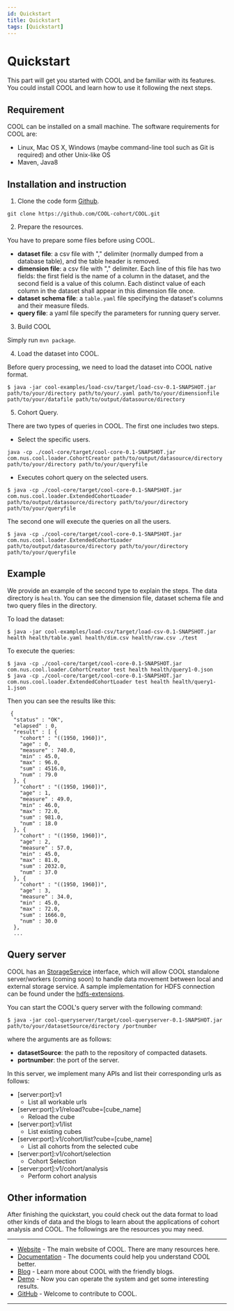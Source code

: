 ```yaml
---
id: Quickstart
title: Quickstart
tags: [Quickstart]
---
```


# Quickstart

This part will get you started with COOL and be familiar with its features. You could install COOL and learn how to use it following the next steps.

## Requirement

COOL can be installed on a small machine. The software requirements for COOL are:

- Linux, Mac OS X, Windows (maybe command-line tool such as Git is required) and other Unix-like OS
- Maven, Java8

## Installation and instruction

1. Clone the code form [Github](https://github.com/COOL-cohort/COOL).

```
git clone https://github.com/COOL-cohort/COOL.git
```

2. Prepare the resources.

You have to prepare some files before using COOL.

- **dataset file**: a csv file with "," delimiter (normally dumped from a database table), and the table header is removed.
- **dimension file**: a csv file with "," delimiter. Each line of this file has two fields: the first field is the name of a column in the dataset, and the second field is a value of this column. Each distinct value of each column in the dataset shall appear in this dimension file once.
- **dataset schema file**: a `table.yaml` file specifying the dataset's columns and their measure fileds.
- **query file**: a yaml file specify the parameters for running query server.

3. Build COOL

Simply run `mvn package`.

4. Load the dataset into COOL.

Before query processing, we need to load the dataset into COOL native format.

```
$ java -jar cool-examples/load-csv/target/load-csv-0.1-SNAPSHOT.jar path/to/your/directory path/to/your/.yaml path/to/your/dimensionfile path/to/your/datafile path/to/output/datasource/directory
```

5. Cohort Query.

There are two types of queries in COOL. The first one includes two steps.

- Select the specific users.

```
java -cp ./cool-core/target/cool-core-0.1-SNAPSHOT.jar com.nus.cool.loader.CohortCreator path/to/output/datasource/directory path/to/your/directory path/to/your/queryfile
```

- Executes cohort query on the selected users.

```
$ java -cp ./cool-core/target/cool-core-0.1-SNAPSHOT.jar com.nus.cool.loader.ExtendedCohortLoader path/to/output/datasource/directory path/to/your/directory path/to/your/queryfile
```

The second one will execute the queries on all the users.

```
$ java -cp ./cool-core/target/cool-core-0.1-SNAPSHOT.jar com.nus.cool.loader.ExtendedCohortLoader path/to/output/datasource/directory path/to/your/directory path/to/your/queryfile
```

## Example

We provide an example of the second type to explain the steps. The data directory is `health`. You can see the dimension file, dataset schema file and two query files in the directory. 

To load the dataset:

```
$ java -jar cool-examples/load-csv/target/load-csv-0.1-SNAPSHOT.jar health health/table.yaml health/dim.csv health/raw.csv ./test
```

To execute the queries:

```
$ java -cp ./cool-core/target/cool-core-0.1-SNAPSHOT.jar com.nus.cool.loader.CohortCreator test health health/query1-0.json
$ java -cp ./cool-core/target/cool-core-0.1-SNAPSHOT.jar com.nus.cool.loader.ExtendedCohortLoader test health health/query1-1.json
```

Then you can see the results like this:

```
 {
  "status" : "OK",
  "elapsed" : 0,
  "result" : [ {
    "cohort" : "((1950, 1960])",
    "age" : 0,
    "measure" : 740.0,
    "min" : 45.0,
    "max" : 96.0,
    "sum" : 4516.0,
    "num" : 79.0
  }, {
    "cohort" : "((1950, 1960])",
    "age" : 1,
    "measure" : 49.0,
    "min" : 46.0,
    "max" : 72.0,
    "sum" : 981.0,
    "num" : 18.0
  }, {
    "cohort" : "((1950, 1960])",
    "age" : 2,
    "measure" : 57.0,
    "min" : 45.0,
    "max" : 81.0,
    "sum" : 2032.0,
    "num" : 37.0
  }, {
    "cohort" : "((1950, 1960])",
    "age" : 3,
    "measure" : 34.0,
    "min" : 45.0,
    "max" : 72.0,
    "sum" : 1666.0,
    "num" : 30.0
  },
  ...
```

## Query server

COOL has an [StorageService](cool-core/src/main/java/com/nus/cool/storageservice/StorageService.java) interface, which will allow COOL standalone server/workers (coming soon) to handle data movement between local and external storage service. A sample implementation for HDFS connection can be found under the [hdfs-extensions](cool-extensions/hdfs-extensions/).

You can start the COOL's query server with the following command:

```
$ java -jar cool-queryserver/target/cool-queryserver-0.1-SNAPSHOT.jar path/to/your/datasetSource/directory /portnumber
```

where the arguments are as follows:
- **datasetSource**: the path to the repository of compacted datasets.
- **portnumber**: the port of the server.

In this server, we implement many APIs and list their corresponding urls as follows:
- \[server:port]:v1
  - List all workable urls
- \[server:port]:v1/reload?cube=[cube_name]
  - Reload the cube
- \[server:port]:v1/list
  - List existing cubes
- \[server:port]:v1/cohort/list?cube=[cube_name]
  - List all cohorts from the selected cube
- \[server:port]:v1/cohort/selection 
  - Cohort Selection
- \[server:port]:v1/cohort/analysis
  - Perform cohort analysis

## Other information

After finishing the quickstart, you could check out the data format to load other kinds of data and the blogs to learn about the applications of cohort analysis and COOL. The followings are the resources you may need.

---

- [Website](http://13.212.103.48:3001/) - The main website of COOL. There are many resources here.
- [Documentation](http://13.212.103.48:3001/docs/tutorials/tutorial-csv) - The documents could help you understand COOL better.
- [Blog](http://13.212.103.48:3001/blog) - Learn more about COOL with the friendly blogs.
- [Demo](https://www.comp.nus.edu.sg/~dbsystem/cool/#/demo) - Now you can operate the system and get some interesting results.
- [GitHub](https://github.com/COOL-cohort/COOL) - Welcome to contribute to COOL.

---